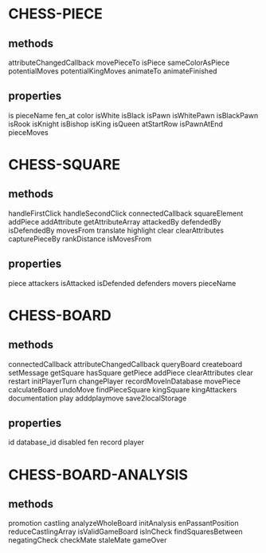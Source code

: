 # CHESS-PIECE

## methods

attributeChangedCallback
movePieceTo
isPiece
sameColorAsPiece
potentialMoves
potentialKingMoves
animateTo
animateFinished

## properties

is
pieceName
fen_at
color
isWhite
isBlack
isPawn
isWhitePawn
isBlackPawn
isRook
isKnight
isBishop
isKing
isQueen
atStartRow
isPawnAtEnd
pieceMoves

# CHESS-SQUARE

## methods

handleFirstClick
handleSecondClick
connectedCallback
squareElement
addPiece
addAttribute
getAttributeArray
attackedBy
defendedBy
isDefendedBy
movesFrom
translate
highlight
clear
clearAttributes
capturePieceBy
rankDistance
isMovesFrom

## properties

piece
attackers
isAttacked
isDefended
defenders
movers
pieceName

# CHESS-BOARD

## methods

connectedCallback
attributeChangedCallback
queryBoard
createboard
setMessage
getSquare
hasSquare
getPiece
addPiece
clearAttributes
clear
restart
initPlayerTurn
changePlayer
recordMoveInDatabase
movePiece
calculateBoard
undoMove
findPieceSquare
kingSquare
kingAttackers
documentation
play
adddplaymove
save2localStorage

## properties

id
database_id
disabled
fen
record
player

# CHESS-BOARD-ANALYSIS

## methods

promotion
castling
analyzeWholeBoard
initAnalysis
enPassantPosition
reduceCastlingArray
isValidGameBoard
isInCheck
findSquaresBetween
negatingCheck
checkMate
staleMate
gameOver

